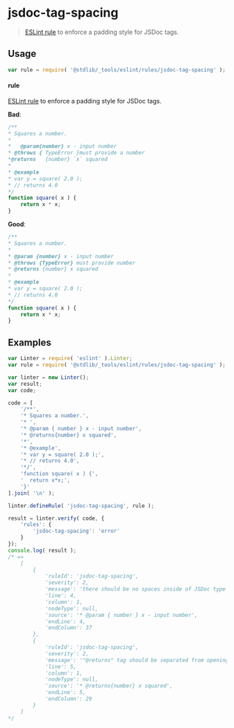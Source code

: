 <!--

@license Apache-2.0

Copyright (c) 2018 The Stdlib Authors.

Licensed under the Apache License, Version 2.0 (the "License");
you may not use this file except in compliance with the License.
You may obtain a copy of the License at

   http://www.apache.org/licenses/LICENSE-2.0

Unless required by applicable law or agreed to in writing, software
distributed under the License is distributed on an "AS IS" BASIS,
WITHOUT WARRANTIES OR CONDITIONS OF ANY KIND, either express or implied.
See the License for the specific language governing permissions and
limitations under the License.

-->

# jsdoc-tag-spacing

> [ESLint rule][eslint-rules] to enforce a padding style for JSDoc tags.

<section class="intro">

</section>

<!-- /.intro -->

<section class="usage">

## Usage

```javascript
var rule = require( '@stdlib/_tools/eslint/rules/jsdoc-tag-spacing' );
```

#### rule

[ESLint rule][eslint-rules] to enforce a padding style for JSDoc tags.

**Bad**:

<!-- eslint-disable stdlib/jsdoc-tag-spacing, valid-jsdoc -->

```javascript
/**
* Squares a number.
*
*   @param{number} x - input number
* @throws { TypeError }must provide a number
*@returns   {number} `x` squared
*
* @example
* var y = square( 2.0 );
* // returns 4.0
*/
function square( x ) {
    return x * x;
}
```

**Good**:

```javascript
/**
* Squares a number.
*
* @param {number} x - input number
* @throws {TypeError} must provide number
* @returns {number} x squared
*
* @example
* var y = square( 2.0 );
* // returns 4.0
*/
function square( x ) {
    return x * x;
}
```

</section>

<!-- /.usage -->

<section class="examples">

## Examples

<!-- eslint no-undef: "error" -->

```javascript
var Linter = require( 'eslint' ).Linter;
var rule = require( '@stdlib/_tools/eslint/rules/jsdoc-tag-spacing' );

var linter = new Linter();
var result;
var code;

code = [
    '/**',
    '* Squares a number.',
    '* ',
    '* @param { number } x - input number',
    '* @returns{number} x squared',
    '*',
    '* @example',
    '* var y = square( 2.0 );',
    '* // returns 4.0',
    '*/',
    'function square( x ) {',
    '  return x*x;',
    '}'
].join( '\n' );

linter.defineRule( 'jsdoc-tag-spacing', rule );

result = linter.verify( code, {
    'rules': {
        'jsdoc-tag-spacing': 'error'
    }
});
console.log( result );
/* =>
    [
        {
            'ruleId': 'jsdoc-tag-spacing',
            'severity': 2,
            'message': 'there should be no spaces inside of JSDoc type definitions',
            'line': 4,
            'column': 1,
            'nodeType': null,
            'source': '* @param { number } x - input number',
            'endLine': 4,
            'endColumn': 37
        },
        {
            'ruleId': 'jsdoc-tag-spacing',
            'severity': 2,
            'message': '"@returns" tag should be separated from opening curly brace by one space',
            'line': 5,
            'column': 1,
            'nodeType': null,
            'source': '* @returns{number} x squared',
            'endLine': 5,
            'endColumn': 29
        }
    ]
*/
```

</section>

<!-- /.examples -->

<section class="links">

[eslint-rules]: https://eslint.org/docs/developer-guide/working-with-rules

</section>

<!-- /.links -->
